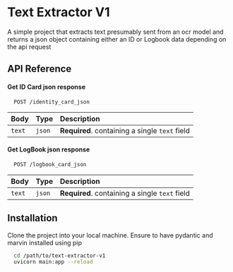 # Text Extractor V1

A simple project that extracts text presumably sent from an ocr model and returns a json object containing either an ID or Logbook data depending on the api request

## API Reference

#### Get ID Card json response

```http
  POST /identity_card_json
```

| Body   | Type   | Description                                    |
| :----- | :----- | :--------------------------------------------- |
| `text` | `json` | **Required**. containing a single `text` field |

#### Get LogBook json response

```http
  POST /logbook_card_json
```

| Body   | Type   | Description                                    |
| :----- | :----- | :--------------------------------------------- |
| `text` | `json` | **Required**. containing a single `text` field |

## Installation

Clone the project into your local machine. Ensure to have pydantic and marvin installed using pip

```bash
  cd /path/to/text-extractor-v1
  uvicorn main:app --reload
```
